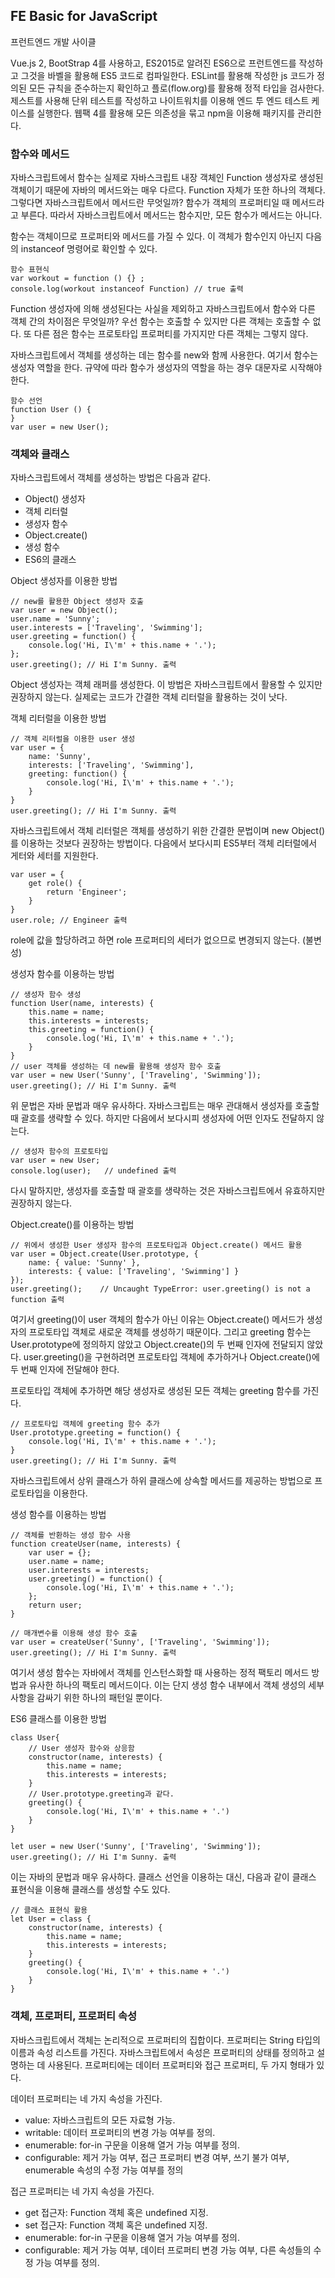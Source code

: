 ## FE Basic for JavaScript

프런트엔드 개발 사이클

Vue.js 2, BootStrap 4를 사용하고, ES2015로 알려진 ES6으로 프런트엔드를 작성하고 그것을 바벨을 활용해
ES5 코드로 컴파일한다. ESLint를 활용해 작성한 js 코드가 정의된 모든 규칙을 준수하는지 확인하고 플로(flow.org)를 활용해 정적 타입을 검사한다. 제스트를 사용해 단위 테스트를 작성하고 나이트워치를 이용해 엔드 투 엔드 테스트 케이스를 실행한다. 웹팩 4를 활용해 모든 의존성을 묶고 npm을 이용해 패키지를 관리한다.

### 함수와 메서드

자바스크립트에서 함수는 실제로 자바스크립트 내장 객체인 Function 생성자로 생성된 객체이기 때문에 자바의 메서드와는 매우 다르다. Function 자체가 또한 하나의 객체다. 그렇다면 자바스크립트에서 메서드란 무엇일까? 함수가 객체의 프로퍼티일 때 메서드라고 부른다. 따라서 자바스크립트에서 메서드는 함수지만, 모든 함수가 메서드는 아니다.

함수는 객체이므로 프로퍼티와 메서드를 가질 수 있다. 이 객체가 함수인지 아닌지 다음의 instanceof 명령어로 확인할 수 있다.

```
함수 표현식
var workout = function () {} ;
console.log(workout instanceof Function) // true 출력
```

Function 생성자에 의해 생성된다는 사실을 제외하고 자바스크립트에서 함수와 다른 객체 간의 차이점은 무엇일까? 우선 함수는 호출할 수 있지만 다른 객체는 호출할 수 없다. 또 다른 점은 함수는 프로토타입 프로퍼티를 가지지만 다른 객체는 그렇지 않다.

자바스크립트에서 객체를 생성하는 데는 함수를 new와 함께 사용한다. 여기서 함수는 생성자 역할을 한다. 규약에 따라 함수가 생성자의 역할을 하는 경우 대문자로 시작해야 한다. 

```
함수 선언
function User () {
}
var user = new User();
```

### 객체와 클래스

자바스크립트에서 객체를 생성하는 방법은 다음과 같다.

- Object() 생성자
- 객체 리터럴
- 생성자 함수
- Object.create()
- 생성 함수
- ES6의 클래스 

Object 생성자를 이용한 방법

```
// new를 활용한 Object 생성자 호출
var user = new Object();
user.name = 'Sunny';
user.interests = ['Traveling', 'Swimming'];
user.greeting = function() {
    console.log('Hi, I\'m' + this.name + '.');
};
user.greeting(); // Hi I'm Sunny. 출력
```

Object 생성자는 객체 래퍼를 생성한다. 이 방법은 자바스크립트에서 활용할 수 있지만 권장하지 않는다. 실제로는 코드가 간결한 객체 리터럴을 활용하는 것이 낫다.

객체 리터럴을 이용한 방법

```
// 객체 리터럴을 이용한 user 생성
var user = {
    name: 'Sunny',
    interests: ['Traveling', 'Swimming'],
    greeting: function() {
        console.log('Hi, I\'m' + this.name + '.');
    }
}
user.greeting(); // Hi I'm Sunny. 출력
```

자바스크립트에서 객체 리터럴은 객체를 생성하기 위한 간결한 문법이며 new Object()를 이용하는 것보다 권장하는 방법이다. 다음에서 보다시피 ES5부터 객체 리터럴에서 게터와 세터를 지원한다.

```
var user = {
    get role() {
        return 'Engineer';
    }
}
user.role; // Engineer 출력
```

role에 값을 할당하려고 하면 role 프로퍼티의 세터가 없으므로 변경되지 않는다. (불변성)

생성자 함수를 이용하는 방법

```
// 생성자 함수 생성
function User(name, interests) {
    this.name = name;
    this.interests = interests;
    this.greeting = function() {
        console.log('Hi, I\'m' + this.name + '.');
    }
}
// user 객체를 생성하는 데 new를 활용해 생성자 함수 호출
var user = new User('Sunny', ['Traveling', 'Swimming']);
user.greeting(); // Hi I'm Sunny. 출력
```

위 문법은 자바 문법과 매우 유사하다. 자바스크립트는 매우 관대해서 생성자를 호출할 때 괄호를 생략할 수 있다. 하지만 다음에서 보다시피 생성자에 어떤 인자도 전달하지 않는다.

```
// 생성자 함수의 프로토타입
var user = new User;
console.log(user);   // undefined 출력
```

다시 말하지만, 생성자를 호출할 때 괄호를 생략하는 것은 자바스크립트에서 유효하지만 권장하지 않는다.

Object.create()를 이용하는 방법

```
// 위에서 생성한 User 생성자 함수의 프로토타입과 Object.create() 메서드 활용
var user = Object.create(User.prototype, {
    name: { value: 'Sunny' },
    interests: { value: ['Traveling', 'Swimming'] }
});
user.greeting();    // Uncaught TypeError: user.greeting() is not a function 출력
```

여기서 greeting()이 user 객체의 함수가 아닌 이유는 Object.create() 메서드가 생성자의 프로토타입 객체로 새로운 객체를 생성하기 때문이다. 그리고 greeting 함수는 User.prototype에 정의하지 않았고 Object.create()의 두 번째 인자에 전달되지 않았다. user.greeting()을 구현하려면 프로토타입 객체에 추가하거나 Object.create()에 두 번째 인자에 전달해야 한다.

프로토타입 객체에 추가하면 해당 생성자로 생성된 모든 객체는 greeting 함수를 가진다.

```
// 프로토타입 객체에 greeting 함수 추가
User.prototype.greeting = function() {
    console.log('Hi, I\'m' + this.name + '.');
}
user.greeting(); // Hi I'm Sunny. 출력
```

자바스크립트에서 상위 클래스가 하위 클래스에 상속할 메서드를 제공하는 방법으로 프로토타입을 이용한다.

생성 함수를 이용하는 방법

```
// 객체를 반환하는 생성 함수 사용
function createUser(name, interests) {
    var user = {};
    user.name = name;
    user.interests = interests;
    user.greeting() = function() {
        console.log('Hi, I\'m' + this.name + '.');
    };
    return user;
}

// 매개변수를 이용해 생성 함수 호출
var user = createUser('Sunny', ['Traveling', 'Swimming']);
user.greeting(); // Hi I'm Sunny. 출력
```

여기서 생성 함수는 자바에서 객체를 인스턴스화할 때 사용하는 정적 팩토리 메서드 방법과 유사한 하나의 팩토리 메서드이다. 이는 단지 생성 함수 내부에서 객체 생성의 세부사항을 감싸기 위한 하나의 패턴일 뿐이다.

ES6 클래스를 이용한 방법

```
class User{
    // User 생성자 함수와 상응함
    constructor(name, interests) {
        this.name = name;
        this.interests = interests;
    }
    // User.prototype.greeting과 같다.
    greeting() {
        console.log('Hi, I\'m' + this.name + '.')
    }
}

let user = new User('Sunny', ['Traveling', 'Swimming']);
user.greeting(); // Hi I'm Sunny. 출력
```

이는 자바의 문법과 매우 유사하다. 클래스 선언을 이용하는 대신, 다음과 같이 클래스 표현식을 이용해 클래스를 생성할 수도 있다.

```
// 클래스 표현식 활용
let User = class {
    constructor(name, interests) {
        this.name = name;
        this.interests = interests;
    }
    greeting() {
        console.log('Hi, I\'m' + this.name + '.')
    }
}
```

### 객체, 프로퍼티, 프로퍼티 속성

자바스크립트에서 객체는 논리적으로 프로퍼티의 집합이다. 프로퍼티는 String 타입의 이름과 속성 리스트를 가진다. 자바스크립트에서 속성은 프로퍼티의 상태를 정의하고 설명하는 데 사용된다. 프로퍼티에는 데이터 프로퍼티와 접근 프로퍼티, 두 가지 형태가 있다.

데이터 프로퍼티는 네 가지 속성을 가진다.

- value: 자바스크립트의 모든 자료형 가능.
- writable: 데이터 프로퍼티의 변경 가능 여부를 정의.
- enumerable: for-in 구문을 이용해 열거 가능 여부를 정의.
- configurable: 제거 가능 여부, 접근 프로퍼티 변경 여부, 쓰기 불가 여부, enumerable 속성의 수정 가능 여부를 정의

접근 프로퍼티는 네 가지 속성을 가진다.

- get 접근자: Function 객체 혹은 undefined 지정.
- set 접근자: Function 객체 혹은 undefined 지정.
- enumerable: for-in 구문을 이용해 열거 가능 여부를 정의.
- configurable: 제거 가능 여부, 데이터 프로퍼티 변경 가능 여부, 다른 속성들의 수정 가능 여부를 정의.

